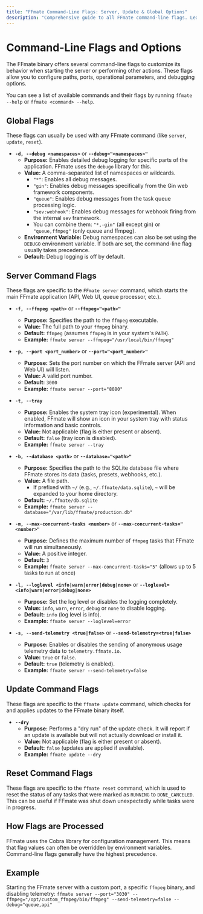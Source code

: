 ```yaml
---
title: "FFmate Command-Line Flags: Server, Update & Global Options"
description: "Comprehensive guide to all FFmate command-line flags. Learn to configure FFmate's server settings (FFmpeg path, port, DB), manage updates, enable debug logs, and more"
---
```


# Command-Line Flags and Options

The FFmate binary offers several command-line flags to customize its behavior when starting the server or performing other actions. These flags allow you to configure paths, ports, operational parameters, and debugging options.

You can see a list of available commands and their flags by running `ffmate --help` or `ffmate <command> --help`.

## Global Flags

These flags can usually be used with any FFmate command (like `server`, `update`, `reset`).

*   **`-d, --debug <namespaces>`** or **`--debug="<namespaces>"`**
    *   **Purpose:** Enables detailed debug logging for specific parts of the application. FFmate uses the `debugo` library for this.
    *   **Value:** A comma-separated list of namespaces or wildcards.
        *   `"*"`: Enables all debug messages.
        *   `"gin"`: Enables debug messages specifically from the Gin web framework components.
        *   `"queue"`: Enables debug messages from the task queue processing logic.
        *   `"sev:webhook"`: Enables debug messages for webhook firing from the internal `sev` framework.
        *   You can combine them: `"*,-gin"` (all except gin) or `"queue,ffmpeg"` (only queue and ffmpeg).
    *   **Environment Variable:** Debug namespaces can also be set using the `DEBUGO` environment variable. If both are set, the command-line flag usually takes precedence.
    *   **Default:** Debug logging is off by default.

## Server Command Flags

These flags are specific to the `FFmate server` command, which starts the main FFmate application (API, Web UI, queue processor, etc.).

*   **`-f, --ffmpeg <path>`** or **`--ffmpeg="<path>"`**
    *   **Purpose:** Specifies the path to the `ffmpeg` executable.
    *   **Value:** The full path to your `ffmpeg` binary.
    *   **Default:** `ffmpeg` (assumes `ffmpeg` is in your system's `PATH`).
    *   **Example:** `ffmate server --ffmpeg="/usr/local/bin/ffmpeg"`

*   **`-p, --port <port_number>`** or **`--port="<port_number>"`**
    *   **Purpose:** Sets the port number on which the FFmate server (API and Web UI) will listen.
    *   **Value:** A valid port number.
    *   **Default:** `3000`
    *   **Example:** `ffmate server --port="8080"`

*   **`-t, --tray`**
    *   **Purpose:** Enables the system tray icon (experimental). When enabled, FFmate will show an icon in your system tray with status information and basic controls.
    *   **Value:** Not applicable (flag is either present or absent).
    *   **Default:** `false` (tray icon is disabled).
    *   **Example:** `ffmate server --tray`

*   **`-b, --database <path>`** or **`--database="<path>"`**
    *   **Purpose:** Specifies the path to the SQLite database file where FFmate stores its data (tasks, presets, webhooks, etc.).
    *   **Value:** A file path.
        *   If prefixed with `~/` (e.g., `~/.ffmate/data.sqlite`), `~` will be expanded to your home directory.
    *   **Default:** `~/.ffmate/db.sqlite`
    *   **Example:** `ffmate server --database="/var/lib/ffmate/production.db"`

*   **`-m, --max-concurrent-tasks <number>`** or **`--max-concurrent-tasks="<number>"`**
    *   **Purpose:** Defines the maximum number of `ffmpeg` tasks that FFmate will run simultaneously.
    *   **Value:** A positive integer.
    *   **Default:** `3`
    *   **Example:** `ffmate server --max-concurrent-tasks="5"` (allows up to 5 tasks to run at once)

*   **`-l, --loglevel <info|warn|error|debug|none>`** or **`--loglevel=<info|warn|error|debug|none>`**
    *   **Purpose:** Set the log level or disables the logging completely.
    *   **Value:** `info`, `warn`, `error`, `debug` or `none` to disable logging.
    *   **Default:** `info` (log level is info).
    *   **Example:** `ffmate server --loglevel=error`

*   **`-s, --send-telemetry <true|false>`** or **`--send-telemetry=<true|false>`**
    *   **Purpose:** Enables or disables the sending of anonymous usage telemetry data to `telemetry.ffmate.io`.
    *   **Value:** `true` or `false`.
    *   **Default:** `true` (telemetry is enabled).
    *   **Example:** `ffmate server --send-telemetry=false`

## Update Command Flags

These flags are specific to the `ffmate update` command, which checks for and applies updates to the FFmate binary itself.

*   **`--dry`**
    *   **Purpose:** Performs a "dry run" of the update check. It will report if an update is available but will not actually download or install it.
    *   **Value:** Not applicable (flag is either present or absent).
    *   **Default:** `false` (updates are applied if available).
    *   **Example:** `ffmate update --dry`

## Reset Command Flags

These flags are specific to the `ffmate reset` command, which is used to reset the status of any tasks that were marked as `RUNNING` to `DONE_CANCELED`. This can be useful if FFmate was shut down unexpectedly while tasks were in progress.

## How Flags are Processed

FFmate uses the Cobra library for configuration management. This means that flag values can often be overridden by environment variables. Command-line flags generally have the highest precedence.

## Example

Starting the FFmate server with a custom port, a specific `ffmpeg` binary, and disabling telemetry:
`ffmate server --port="3030" --ffmpeg="/opt/custom_ffmpeg/bin/ffmpeg" --send-telemetry=false --debug="queue,api"`